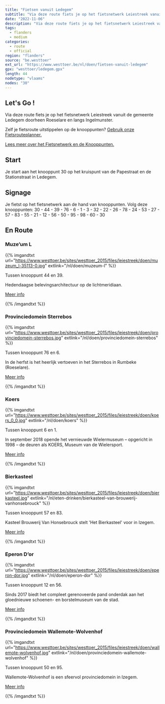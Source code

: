 ```yaml
---
title: "Fietsen vanuit Ledegem"
subtitle: "Via deze route fiets je op het fietsnetwerk Leiestreek vanuit de gemeente Ledegem doorheen Roeselare en langs Ingelmunster"
date: "2022-11-06"
description: "Via deze route fiets je op het fietsnetwerk Leiestreek vanuit de gemeente Ledegem doorheen Roeselare en langs Ingelmunster" 
tags:
  - flanders
  - medium
categories: 
  - route
  - official
region: "flanders"
source: "be.westtoer"
ext_url: "https://www.westtoer.be/nl/doen/fietsen-vanuit-ledegem"
gpx: "westtoer/ledegem.gpx"
length: 44
nodetype: "vlaams"
nodes: "30"
---
```


## Let's Go !

Via deze route fiets je op het fietsnetwerk Leiestreek vanuit de gemeente Ledegem doorheen Roeselare en langs Ingelmunster.

Zelf je fietsroute uitstippelen op de knooppunten? [Gebruik onze Fietsrouteplanner.](https://www.westtoer.be/nl/fietsrouteplanner)

[Lees meer over het Fietsnetwerk en de Knooppunten.](https://www.westtoer.be/nl/inspiratie/fietsnetwerk)

## Start 

Je start aan het knooppunt 30 op het kruispunt van de Papestraat en de Stationstraat in Ledegem.

## Signage

Je fietst op het fietsnetwerk aan de hand van knooppunten. Volg deze knooppunten: 30 - 44 - 39 - 76 - 6 - 1 - 3 - 32 - 22 - 26 - 78 - 24 - 53 - 27 - 57 - 83 - 55 - 21 - 12 - 56 - 50 - 95 - 98 - 60 - 30

## En Route

### Muze’um L

{{% imgandtxt url="https://www.westtoer.be/sites/westtoer_2015/files/leiestreek/doen/muzeum_l-35113-0.jpg" extlink="/nl/doen/muzeum-l" %}}

Tussen knooppunt 44 en 39.

Hedendaagse belevingsarchitectuur op de lichtmeridiaan.

[Meer info](https://www.westtoer.be/nl/doen/muzeum-l)

{{% /imgandtxt %}}

### Provinciedomein Sterrebos

{{% imgandtxt url="https://www.westtoer.be/sites/westtoer_2015/files/leiestreek/doen/provinciedomein-sterrebos.jpg" extlink="/nl/doen/provinciedomein-sterrebos" %}}

Tussen knooppunt 76 en 6.

In de herfst is het heerlijk vertoeven in het Sterrebos in Rumbeke (Roeselare).

[Meer info](https://www.westtoer.be/nl/doen/provinciedomein-sterrebos)

{{% /imgandtxt %}}

### Koers

{{% imgandtxt url="https://www.westtoer.be/sites/westtoer_2015/files/leiestreek/doen/koers_0_0.jpg" extlink="/nl/doen/koers" %}}

Tussen knooppunt 6 en 1.

In september 2018 opende het vernieuwde Wielermuseum – opgericht in 1998 – de deuren als KOERS, Museum van de Wielersport.

[Meer info](https://www.westtoer.be/nl/doen/koers)

{{% /imgandtxt %}}

### Bierkasteel

{{% imgandtxt url="https://www.westtoer.be/sites/westtoer_2015/files/leiestreek/doen/bierkasteel.jpg" extlink="/nl/eten-drinken/bierkasteel-van-brouwerij-vanhonsebrouck" %}}

Tussen knooppunt 57 en 83.

Kasteel Brouwerij Van Honsebrouck stelt 'Het Bierkasteel' voor in Izegem.

[Meer info](https://www.westtoer.be/nl/eten-drinken/bierkasteel-van-brouwerij-vanhonsebrouck)

{{% /imgandtxt %}}

### Eperon D’or

{{% imgandtxt url="https://www.westtoer.be/sites/westtoer_2015/files/leiestreek/doen/eperon-dor.jpg" extlink="/nl/doen/eperon-dor" %}}

Tussen knooppunt 12 en 56.

Sinds 2017 biedt het compleet gerenoveerde pand onderdak aan het gloednieuwe schoenen- en borstelmuseum van de stad.

[Meer info](https://www.westtoer.be/nl/doen/eperon-dor)

{{% /imgandtxt %}}

### Provinciedomein Wallemote-Wolvenhof

{{% imgandtxt url="https://www.westtoer.be/sites/westtoer_2015/files/leiestreek/doen/wallemote-wolvenhof.jpg" extlink="/nl/doen/provinciedomein-wallemote-wolvenhof" %}}

Tussen knooppunt 50 en 95.

Wallemote-Wolvenhof is een sfeervol provinciedomein in Izegem. 

[Meer info](https://www.westtoer.be/nl/doen/provinciedomein-wallemote-wolvenhof)

{{% /imgandtxt %}}